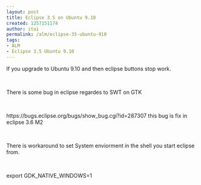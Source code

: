```yaml
---
layout: post
title: Eclipse 3.5 on Ubuntu 9.10
created: 1257151174
author: itai
permalink: /alm/eclipse-35-ubuntu-910
tags:
- ALM
- Eclipse 3.5 Ubuntu 9.10
---
```

<p>If you upgrade to Ubuntu 9.10 and then eclipse buttons stop work.</p>
<p>&nbsp;</p>
<p>There is some bug in eclipse regardes to SWT on GTK</p>
<p>&nbsp;</p>
<p>https://bugs.eclipse.org/bugs/show_bug.cgi?id=287307 this bug is fix in eclipse 3.6 M2</p>
<p>&nbsp;</p>
<p>There is workaround to set System enviorment in the shell you start eclipse from.</p>
<p>&nbsp;</p>
<p>export GDK_NATIVE_WINDOWS=1</p>
<p>&nbsp;</p>
<p>&nbsp;</p>
<p>&nbsp;</p>
<p>&nbsp;</p>
<p>&nbsp;</p>
<p>&nbsp;</p>

